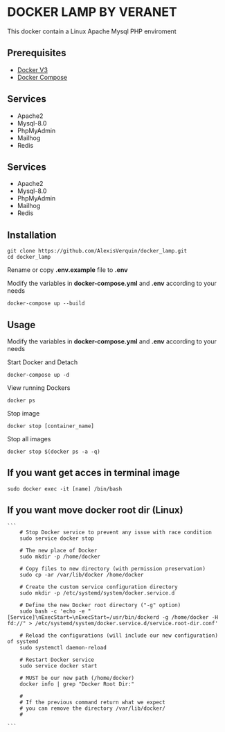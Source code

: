 # DOCKER LAMP BY VERANET
This docker contain a Linux Apache Mysql PHP enviroment

## Prerequisites
* [Docker V3](https://www.docker.com/)
* [Docker Compose](https://docs.docker.com/compose/install/)

## Services
* Apache2
* Mysql-8.0
* PhpMyAdmin
* Mailhog
* Redis


## Services
* Apache2
* Mysql-8.0
* PhpMyAdmin
* Mailhog
* Redis


## Installation
    git clone https://github.com/AlexisVerquin/docker_lamp.git
    cd docker_lamp
    
Rename or copy **.env.example** file to **.env**

Modify the variables in **docker-compose.yml** and **.env** according to your needs
    
    docker-compose up --build

## Usage
Modify the variables in **docker-compose.yml** and **.env**  according to your needs


Start Docker and Detach
    
    docker-compose up -d
    
View running Dockers

    docker ps
    
Stop image
    
    docker stop [container_name]
    
Stop all images

    docker stop $(docker ps -a -q)
    
## If you want get acces in terminal image
    sudo docker exec -it [name] /bin/bash

## If you want move docker root dir (Linux)
    ``` 
        # Stop Docker service to prevent any issue with race condition
        sudo service docker stop
        
        # The new place of Docker
        sudo mkdir -p /home/docker
        
        # Copy files to new directory (with permission preservation)
        sudo cp -ar /var/lib/docker /home/docker
        
        # Create the custom service configuration directory
        sudo mkdir -p /etc/systemd/system/docker.service.d 
        
        # Define the new Docker root directory ("-g" option)
        sudo bash -c 'echo -e "[Service]\nExecStart=\nExecStart=/usr/bin/dockerd -g /home/docker -H fd://" > /etc/systemd/system/docker.service.d/service.root-dir.conf'
        
        # Reload the configurations (will include our new configuration) of systemd
        sudo systemctl daemon-reload
        
        # Restart Docker service
        sudo service docker start
        
        # MUST be our new path (/home/docker)
        docker info | grep "Docker Root Dir:"
        
        #
        # If the previous command return what we expect
        # you can remove the directory /var/lib/docker/
        #
    
    ```


    
        
